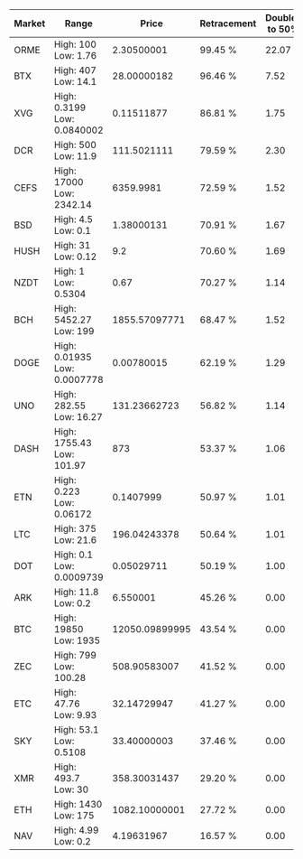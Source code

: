 | Market | Range | Price| Retracement | Doubles to 50% |
| --- | --- | --- | --- | --- |
| ORME | High: 100<br />Low: 1.76 | 2.30500001 | 99.45 % | 22.07 |
| BTX | High: 407<br />Low: 14.1 | 28.00000182 | 96.46 % | 7.52 |
| XVG | High: 0.3199<br />Low: 0.0840002 | 0.11511877 | 86.81 % | 1.75 |
| DCR | High: 500<br />Low: 11.9 | 111.5021111 | 79.59 % | 2.30 |
| CEFS | High: 17000<br />Low: 2342.14 | 6359.9981 | 72.59 % | 1.52 |
| BSD | High: 4.5<br />Low: 0.1 | 1.38000131 | 70.91 % | 1.67 |
| HUSH | High: 31<br />Low: 0.12 | 9.2 | 70.60 % | 1.69 |
| NZDT | High: 1<br />Low: 0.5304 | 0.67 | 70.27 % | 1.14 |
| BCH | High: 5452.27<br />Low: 199 | 1855.57097771 | 68.47 % | 1.52 |
| DOGE | High: 0.01935<br />Low: 0.0007778 | 0.00780015 | 62.19 % | 1.29 |
| UNO | High: 282.55<br />Low: 16.27 | 131.23662723 | 56.82 % | 1.14 |
| DASH | High: 1755.43<br />Low: 101.97 | 873 | 53.37 % | 1.06 |
| ETN | High: 0.223<br />Low: 0.06172 | 0.1407999 | 50.97 % | 1.01 |
| LTC | High: 375<br />Low: 21.6 | 196.04243378 | 50.64 % | 1.01 |
| DOT | High: 0.1<br />Low: 0.0009739 | 0.05029711 | 50.19 % | 1.00 |
| ARK | High: 11.8<br />Low: 0.2 | 6.550001 | 45.26 % | 0.00 |
| BTC | High: 19850<br />Low: 1935 | 12050.09899995 | 43.54 % | 0.00 |
| ZEC | High: 799<br />Low: 100.28 | 508.90583007 | 41.52 % | 0.00 |
| ETC | High: 47.76<br />Low: 9.93 | 32.14729947 | 41.27 % | 0.00 |
| SKY | High: 53.1<br />Low: 0.5108 | 33.40000003 | 37.46 % | 0.00 |
| XMR | High: 493.7<br />Low: 30 | 358.30031437 | 29.20 % | 0.00 |
| ETH | High: 1430<br />Low: 175 | 1082.10000001 | 27.72 % | 0.00 |
| NAV | High: 4.99<br />Low: 0.2 | 4.19631967 | 16.57 % | 0.00 |
